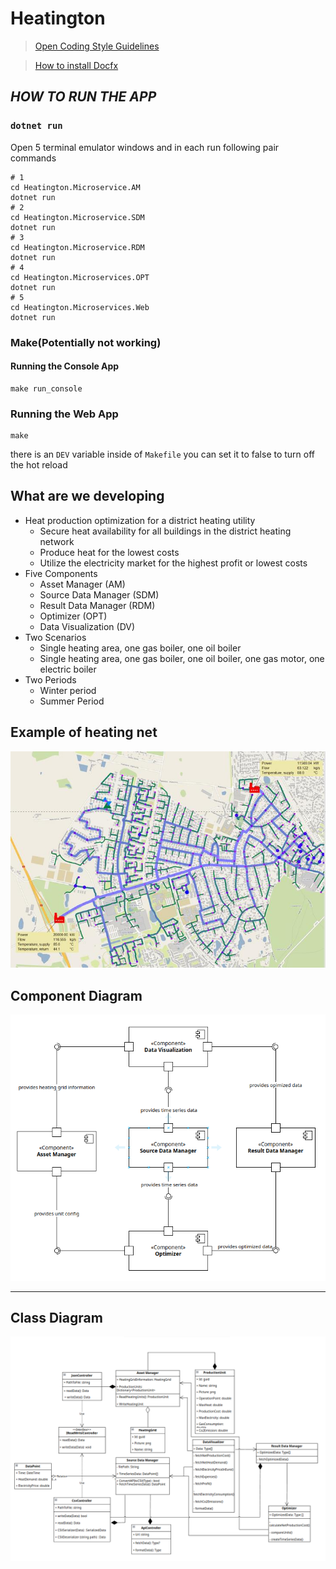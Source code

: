# Heatington

> [Open Coding Style Guidelines](./docs/CODING-STYLE.md)

> [How to install Docfx](./docs/introduction.md)



## _HOW TO RUN THE APP_
### `dotnet run`
Open 5 terminal emulator windows and in each run following pair commands
```shell
# 1
cd Heatington.Microservice.AM
dotnet run
# 2
cd Heatington.Microservice.SDM
dotnet run
# 3
cd Heatington.Microservice.RDM
dotnet run
# 4
cd Heatington.Microservices.OPT
dotnet run
# 5
cd Heatington.Microservices.Web
dotnet run
```


### Make(Potentially not working)
#### Running the Console App
```shell
make run_console
```

### Running the Web App
```shell
make
```
there is an `DEV` variable inside of `Makefile` you can set it to false to turn off the hot reload


## What are we developing
- Heat production optimization for a district heating utility
  - Secure heat availability for all buildings in the district heating network
  - Produce heat for the lowest costs
  - Utilize the electricity market for the highest profit or lowest costs
- Five Components
  - Asset Manager (AM)
  - Source Data Manager (SDM)
  - Result Data Manager (RDM)
  - Optimizer (OPT)
  - Data Visualization (DV)
- Two Scenarios
  - Single heating area, one gas boiler, one oil boiler
  - Single heating area, one gas boiler, one oil boiler, one gas motor, one electric boiler
- Two Periods
  - Winter period
  - Summer Period

## Example of heating net
![Example Grid](Assets/example-grid.png)

## Component Diagram

![component-diagram.png](Assets/component-diagram.png)

---
## Class Diagram

![class-diagram.png](Assets/class-diagram.png)
